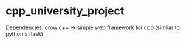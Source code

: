 ﻿# cpp_university_project

Dependencies:
crow c++ -> simple web framework for cpp (similar to python's flask)
